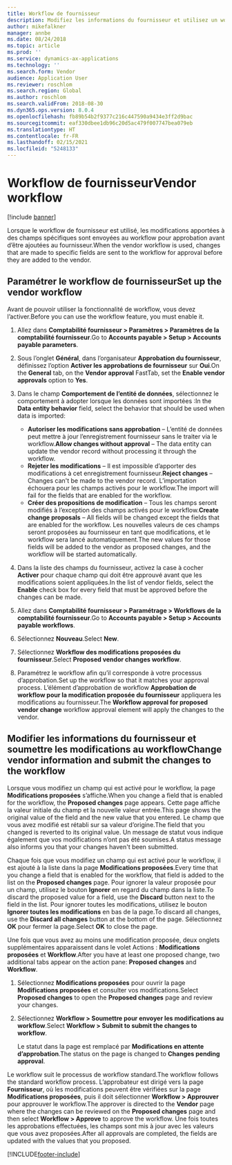 ```yaml
---
title: Workflow de fournisseur
description: Modifiez les informations du fournisseur et utilisez un workflow pour les approuver.
author: mikefalkner
manager: annbe
ms.date: 08/24/2018
ms.topic: article
ms.prod: ''
ms.service: dynamics-ax-applications
ms.technology: ''
ms.search.form: Vendor
audience: Application User
ms.reviewer: roschlom
ms.search.region: Global
ms.author: roschlom
ms.search.validFrom: 2018-08-30
ms.dyn365.ops.version: 8.0.4
ms.openlocfilehash: fb89b54b2f9377c216c447590a9434e3ff2d9bac
ms.sourcegitcommit: eaf330dbee1db96c20d5ac479f007747bea079eb
ms.translationtype: HT
ms.contentlocale: fr-FR
ms.lasthandoff: 02/15/2021
ms.locfileid: "5248133"
---
```

# <a name="vendor-workflow"></a><span data-ttu-id="0c813-103">Workflow de fournisseur</span><span class="sxs-lookup"><span data-stu-id="0c813-103">Vendor workflow</span></span>

[!include [banner](../includes/banner.md)]

<span data-ttu-id="0c813-104">Lorsque le workflow de fournisseur est utilisé, les modifications apportées à des champs spécifiques sont envoyées au workflow pour approbation avant d’être ajoutées au fournisseur.</span><span class="sxs-lookup"><span data-stu-id="0c813-104">When the vendor workflow is used, changes that are made to specific fields are sent to the workflow for approval before they are added to the vendor.</span></span>

## <a name="set-up-the-vendor-workflow"></a><span data-ttu-id="0c813-105">Paramétrer le workflow de fournisseur</span><span class="sxs-lookup"><span data-stu-id="0c813-105">Set up the vendor workflow</span></span>

<span data-ttu-id="0c813-106">Avant de pouvoir utiliser la fonctionnalité de workflow, vous devez l’activer.</span><span class="sxs-lookup"><span data-stu-id="0c813-106">Before you can use the workflow feature, you must enable it.</span></span>

1. <span data-ttu-id="0c813-107">Allez dans **Comptabilité fournisseur \> Paramètres \> Paramètres de la comptabilité fournisseur**.</span><span class="sxs-lookup"><span data-stu-id="0c813-107">Go to **Accounts payable \> Setup \> Accounts payable parameters**.</span></span>
2. <span data-ttu-id="0c813-108">Sous l’onglet **Général**, dans l’organisateur **Approbation du fournisseur**, définissez l’option **Activer les approbations de fournisseur** sur **Oui**.</span><span class="sxs-lookup"><span data-stu-id="0c813-108">On the **General** tab, on the **Vendor approval** FastTab, set the **Enable vendor approvals** option to **Yes**.</span></span>
3. <span data-ttu-id="0c813-109">Dans le champ **Comportement de l’entité de données**, sélectionnez le comportement à adopter lorsque les données sont importées :</span><span class="sxs-lookup"><span data-stu-id="0c813-109">In the **Data entity behavior** field, select the behavior that should be used when data is imported:</span></span>

    - <span data-ttu-id="0c813-110">**Autoriser les modifications sans approbation** – L’entité de données peut mettre à jour l’enregistrement fournisseur sans le traiter via le workflow.</span><span class="sxs-lookup"><span data-stu-id="0c813-110">**Allow changes without approval** – The data entity can update the vendor record without processing it through the workflow.</span></span>
    - <span data-ttu-id="0c813-111">**Rejeter les modifications** – Il est impossible d’apporter des modifications à cet enregistrement fournisseur.</span><span class="sxs-lookup"><span data-stu-id="0c813-111">**Reject changes** – Changes can't be made to the vendor record.</span></span> <span data-ttu-id="0c813-112">L’importation échouera pour les champs activés pour le workflow.</span><span class="sxs-lookup"><span data-stu-id="0c813-112">The import will fail for the fields that are enabled for the workflow.</span></span>
    - <span data-ttu-id="0c813-113">**Créer des propositions de modification** – Tous les champs seront modifiés à l’exception des champs activés pour le workflow.</span><span class="sxs-lookup"><span data-stu-id="0c813-113">**Create change proposals** – All fields will be changed except the fields that are enabled for the workflow.</span></span> <span data-ttu-id="0c813-114">Les nouvelles valeurs de ces champs seront proposées au fournisseur en tant que modifications, et le workflow sera lancé automatiquement.</span><span class="sxs-lookup"><span data-stu-id="0c813-114">The new values for those fields will be added to the vendor as proposed changes, and the workflow will be started automatically.</span></span>

4. <span data-ttu-id="0c813-115">Dans la liste des champs du fournisseur, activez la case à cocher **Activer** pour chaque champ qui doit être approuvé avant que les modifications soient appliquées.</span><span class="sxs-lookup"><span data-stu-id="0c813-115">In the list of vendor fields, select the **Enable** check box for every field that must be approved before the changes can be made.</span></span>
5. <span data-ttu-id="0c813-116">Allez dans **Comptabilité fournisseur \> Paramétrage \> Workflows de la comptabilité fournisseur**.</span><span class="sxs-lookup"><span data-stu-id="0c813-116">Go to **Accounts payable \> Setup \> Accounts payable workflows**.</span></span>
6. <span data-ttu-id="0c813-117">Sélectionnez **Nouveau**.</span><span class="sxs-lookup"><span data-stu-id="0c813-117">Select **New**.</span></span>
7. <span data-ttu-id="0c813-118">Sélectionnez **Workflow des modifications proposées du fournisseur**.</span><span class="sxs-lookup"><span data-stu-id="0c813-118">Select **Proposed vendor changes workflow**.</span></span> 
8. <span data-ttu-id="0c813-119">Paramétrez le workflow afin qu’il corresponde à votre processus d’approbation.</span><span class="sxs-lookup"><span data-stu-id="0c813-119">Set up the workflow so that it matches your approval process.</span></span> <span data-ttu-id="0c813-120">L’élément d’approbation de workflow **Approbation de workflow pour la modification proposée du fournisseur** appliquera les modifications au fournisseur.</span><span class="sxs-lookup"><span data-stu-id="0c813-120">The **Workflow approval for proposed vendor change** workflow approval element will apply the changes to the vendor.</span></span>

## <a name="change-vendor-information-and-submit-the-changes-to-the-workflow"></a><span data-ttu-id="0c813-121">Modifier les informations du fournisseur et soumettre les modifications au workflow</span><span class="sxs-lookup"><span data-stu-id="0c813-121">Change vendor information and submit the changes to the workflow</span></span>

<span data-ttu-id="0c813-122">Lorsque vous modifiez un champ qui est activé pour le workflow, la page **Modifications proposées** s’affiche.</span><span class="sxs-lookup"><span data-stu-id="0c813-122">When you change a field that is enabled for the workflow, the **Proposed changes** page appears.</span></span> <span data-ttu-id="0c813-123">Cette page affiche la valeur initiale du champ et la nouvelle valeur entrée.</span><span class="sxs-lookup"><span data-stu-id="0c813-123">This page shows the original value of the field and the new value that you entered.</span></span> <span data-ttu-id="0c813-124">Le champ que vous avez modifié est rétabli sur sa valeur d’origine.</span><span class="sxs-lookup"><span data-stu-id="0c813-124">The field that you changed is reverted to its original value.</span></span> <span data-ttu-id="0c813-125">Un message de statut vous indique également que vos modifications n’ont pas été soumises.</span><span class="sxs-lookup"><span data-stu-id="0c813-125">A status message also informs you that your changes haven't been submitted.</span></span> 

<span data-ttu-id="0c813-126">Chaque fois que vous modifiez un champ qui est activé pour le workflow, il est ajouté à la liste dans la page **Modifications proposées**.</span><span class="sxs-lookup"><span data-stu-id="0c813-126">Every time that you change a field that is enabled for the workflow, that field is added to the list on the **Proposed changes** page.</span></span> <span data-ttu-id="0c813-127">Pour ignorer la valeur proposée pour un champ, utilisez le bouton **Ignorer** en regard du champ dans la liste.</span><span class="sxs-lookup"><span data-stu-id="0c813-127">To discard the proposed value for a field, use the **Discard** button next to the field in the list.</span></span> <span data-ttu-id="0c813-128">Pour ignorer toutes les modifications, utilisez le bouton **Ignorer toutes les modifications** en bas de la page.</span><span class="sxs-lookup"><span data-stu-id="0c813-128">To discard all changes, use the **Discard all changes** button at the bottom of the page.</span></span> <span data-ttu-id="0c813-129">Sélectionnez **OK** pour fermer la page.</span><span class="sxs-lookup"><span data-stu-id="0c813-129">Select **OK** to close the page.</span></span>

<span data-ttu-id="0c813-130">Une fois que vous avez au moins une modification proposée, deux onglets supplémentaires apparaissent dans le volet Actions : **Modifications proposées** et **Workflow**.</span><span class="sxs-lookup"><span data-stu-id="0c813-130">After you have at least one proposed change, two additional tabs appear on the action pane: **Proposed changes** and **Workflow**.</span></span>

1. <span data-ttu-id="0c813-131">Sélectionnez **Modifications proposées** pour ouvrir la page **Modifications proposées** et consulter vos modifications.</span><span class="sxs-lookup"><span data-stu-id="0c813-131">Select **Proposed changes** to open the **Proposed changes** page and review your changes.</span></span>
2. <span data-ttu-id="0c813-132">Sélectionnez **Workflow \> Soumettre pour envoyer les modifications au workflow**.</span><span class="sxs-lookup"><span data-stu-id="0c813-132">Select **Workflow \> Submit to submit the changes to workflow**.</span></span>

    <span data-ttu-id="0c813-133">Le statut dans la page est remplacé par **Modifications en attente d’approbation**.</span><span class="sxs-lookup"><span data-stu-id="0c813-133">The status on the page is changed to **Changes pending approval**.</span></span>

<span data-ttu-id="0c813-134">Le workflow suit le processus de workflow standard.</span><span class="sxs-lookup"><span data-stu-id="0c813-134">The workflow follows the standard workflow process.</span></span> <span data-ttu-id="0c813-135">L’approbateur est dirigé vers la page **Fournisseur**, où les modifications peuvent être vérifiées sur la page **Modifications proposées**, puis il doit sélectionner **Workflow \> Approuver** pour approuver le workflow.</span><span class="sxs-lookup"><span data-stu-id="0c813-135">The approver is directed to the **Vendor** page where the changes can be reviewed on the **Proposed changes** page and then select **Workflow \> Approve** to approve the workflow.</span></span> <span data-ttu-id="0c813-136">Une fois toutes les approbations effectuées, les champs sont mis à jour avec les valeurs que vous avez proposées.</span><span class="sxs-lookup"><span data-stu-id="0c813-136">After all approvals are completed, the fields are updated with the values that you proposed.</span></span>


[!INCLUDE[footer-include](../../includes/footer-banner.md)]
